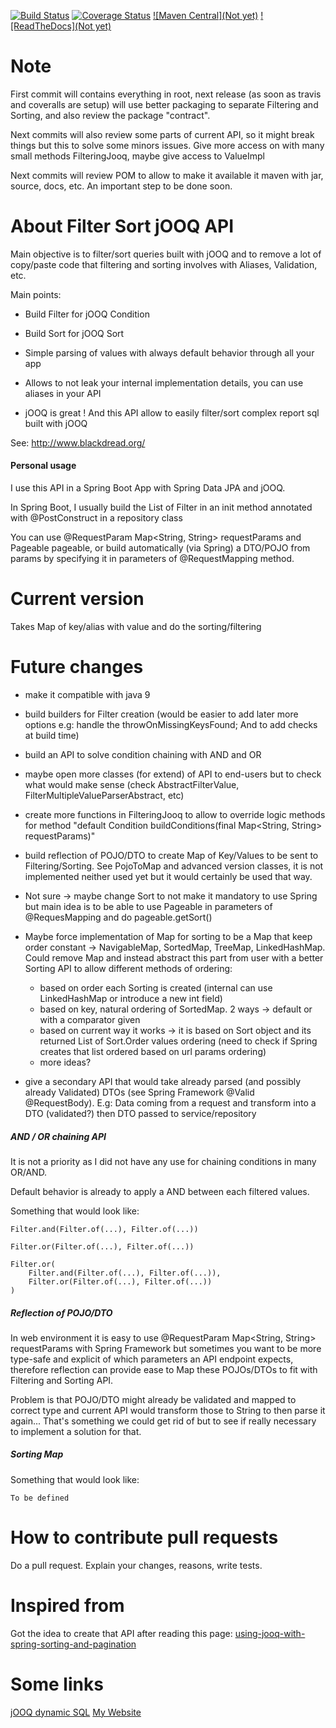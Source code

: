 [![Build Status](https://travis-ci.org/Blackdread/filter-sort-jooq-api.svg?branch=master)](https://travis-ci.org/Blackdread/filter-sort-jooq-api)
[![Coverage Status](https://coveralls.io/repos/github/Blackdread/filter-sort-jooq-api/badge.svg?branch=master)](https://coveralls.io/github/Blackdread/filter-sort-jooq-api?branch=master)
[![Maven Central](Not yet)](https://github.com/Blackdread/filter-sort-jooq-api)
[![ReadTheDocs](Not yet)](https://github.com/Blackdread/filter-sort-jooq-api)

# Note
First commit will contains everything in root, next release (as soon as travis and coveralls are setup) will 
use better packaging to separate Filtering and Sorting, and also review the package "contract".

Next commits will also review some parts of current  API, so it might break things but this to solve some minors issues.
Give more access on with many small methods FilteringJooq, maybe give access to ValueImpl

Next commits will review POM to allow to make it available it maven with jar, source, docs, etc. An important step to be done soon.

# About Filter Sort jOOQ API

Main objective is to filter/sort queries built with jOOQ and to remove a 
lot of copy/paste code that filtering and sorting involves with Aliases, Validation, etc.

Main points:

- Build Filter for jOOQ Condition

- Build Sort for jOOQ Sort

- Simple parsing of values with always default behavior through all your app

- Allows to not leak your internal implementation details, you can use aliases in your API

- jOOQ is great ! And this API allow to easily filter/sort complex report sql built with jOOQ 

See: http://www.blackdread.org/

#### Personal usage

I use this API in a Spring Boot App with Spring Data JPA and jOOQ.

In Spring Boot, I usually build the List of Filter in an init method annotated with @PostConstruct in a repository class

You can use @RequestParam Map<String, String> requestParams and Pageable pageable, or build automatically (via 
Spring) a DTO/POJO from params by specifying it in parameters of @RequestMapping method.


# Current version

Takes Map of key/alias with value and do the sorting/filtering


# Future changes

- make it compatible with java 9

- build builders for Filter creation (would be easier to add later more options e.g: handle 
the throwOnMissingKeysFound; And to add checks at build time)

- build an API to solve condition chaining with AND and OR

- maybe open more classes (for extend) of API to end-users but to check what would make sense (check AbstractFilterValue, FilterMultipleValueParserAbstract, etc)

- create more functions in FilteringJooq to allow to override logic methods for method "default Condition buildConditions(final Map<String, String> requestParams)" 

- build reflection of POJO/DTO to create Map of Key/Values to be sent to Filtering/Sorting. See PojoToMap and 
advanced version classes, it is not implemented neither used yet but it would certainly be used that way.

- Not sure -> maybe change Sort to not make it mandatory to use Spring but main idea is to be able
 to use Pageable in parameters of @RequesMapping and do pageable.getSort()

- Maybe force implementation of Map for sorting to be a Map that keep order constant -> NavigableMap, SortedMap, 
TreeMap, LinkedHashMap.
Could remove Map and instead abstract this part from user with a better Sorting API to allow 
different methods of ordering:
   - based on order each Sorting is created (internal can use LinkedHashMap or introduce a new int field)
   - based on key, natural ordering of SortedMap. 2 ways -> default or with a comparator given
   - based on current way it works -> it is based on Sort object and its returned List of Sort.Order values 
   ordering (need to check if Spring creates that list ordered based on url params ordering)
   - more ideas?

- give a secondary API that would take already parsed (and possibly already Validated) DTOs (see 
Spring Framework @Valid @RequestBody). E.g: Data coming from a request and transform into a DTO (validated?) 
then DTO passed to service/repository


##### AND / OR chaining API 
It is not a priority as I did not have any use for chaining conditions in many OR/AND.

Default behavior is already to apply a AND between each filtered values.

Something that would look like:
    
    Filter.and(Filter.of(...), Filter.of(...))
    
    Filter.or(Filter.of(...), Filter.of(...))
    
    Filter.or(
        Filter.and(Filter.of(...), Filter.of(...)), 
        Filter.or(Filter.of(...), Filter.of(...))
    )


##### Reflection of POJO/DTO

In web environment it is easy to use @RequestParam Map<String, String> requestParams 
with Spring Framework but sometimes you want to be more type-safe and explicit of which 
parameters an API endpoint expects, therefore reflection can provide ease to Map 
these POJOs/DTOs to fit with Filtering and Sorting API.

Problem is that POJO/DTO might already be validated and mapped to correct type and current API would transform those to
String to then parse it again... That's something we could get rid of but to see if really necessary to implement a solution for that.


##### Sorting Map

Something that would look like:

    To be defined 


# How to contribute pull requests

Do a pull request.
Explain your changes, reasons, write tests.

# Inspired from
Got the idea to create that API after reading this page: [using-jooq-with-spring-sorting-and-pagination](https://www.petrikainulainen.net/programming/jooq/using-jooq-with-spring-sorting-and-pagination/)



# Some links
[jOOQ dynamic SQL](https://www.jooq.org/doc/latest/manual/sql-building/dynamic-sql/)
[My Website](http://www.blackdread.org/)


